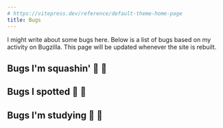 ```yaml
---
# https://vitepress.dev/reference/default-theme-home-page
title: Bugs
---
```


<script setup>
import { data } from '/data/bugs.data'
const email = import.meta.env.VITE_EMAIL

const assignedBugs = data.bugs.filter(function (b) {
  return b.assigned_to.includes(email) ||
      // add some other bugs that I submitted patches for
      [36295, 36195].includes(b.id)
})

const reportedBugs = data.bugs.filter(function (b) {
  return b.creator.includes(email)
})

const coolBugs = data.bugs.filter(function (b) {
  return b.cc.includes(email) &&
    // filter out resolved bugs
    !['Pushed to main', 'Pushed to stable', 'Pushed to oldstable', 'RESOLVED'].includes(b.status)
})

</script>

I might write about some bugs here. Below is a list of bugs based on my activity on Bugzilla. This page will be updated whenever the site is rebuilt.

## Bugs I'm squashin' :hiking_boot: :bug:
<BugList :bugs="assignedBugs"/>

## Bugs I spotted :eyes: :bug:
<BugList :bugs="reportedBugs"/>

## Bugs I'm studying :mag_right: :bug:
<BugList :bugs="coolBugs"/>

<style>
</style>